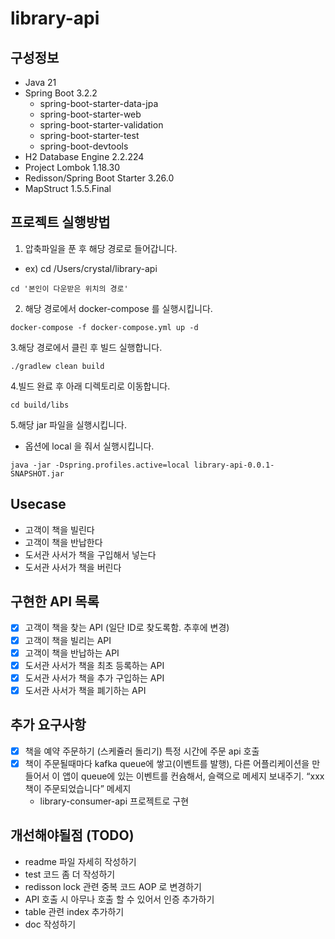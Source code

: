 # library-api

## 구성정보
- Java 21
- Spring Boot 3.2.2
    - spring-boot-starter-data-jpa
    - spring-boot-starter-web
    - spring-boot-starter-validation
    - spring-boot-starter-test
    - spring-boot-devtools
- H2 Database Engine 2.2.224
- Project Lombok 1.18.30
- Redisson/Spring Boot Starter 3.26.0
- MapStruct 1.5.5.Final

## 프로젝트 실행방법
1. 압축파일을 푼 후 해당 경로로 들어갑니다.
- ex) cd /Users/crystal/library-api
~~~shell
cd '본인이 다운받은 위치의 경로'
~~~
2. 해당 경로에서 docker-compose 를 실행시킵니다.
~~~shell
docker-compose -f docker-compose.yml up -d
~~~
3.해당 경로에서 클린 후 빌드 실행합니다.
~~~shell
./gradlew clean build
~~~
4.빌드 완료 후 아래 디렉토리로 이동합니다.
~~~shell
cd build/libs
~~~
5.해당 jar 파일을 실행시킵니다.
- 옵션에 local 을 줘서 실행시킵니다.
~~~
java -jar -Dspring.profiles.active=local library-api-0.0.1-SNAPSHOT.jar
~~~

## Usecase
- 고객이 책을 빌린다
- 고객이 책을 반납한다
- 도서관 사서가 책을 구입해서 넣는다
- 도서관 사서가 책을 버린다

## 구현한 API 목록
- [X] 고객이 책을 찾는 API (일단 ID로 찾도록함. 추후에 변경)
- [X] 고객이 책을 빌리는 API
- [X] 고객이 책을 반납하는 API
- [X] 도서관 사서가 책을 최초 등록하는 API
- [X] 도서관 사서가 책을 추가 구입하는 API
- [X] 도서관 사서가 책을 폐기하는 API

## 추가 요구사항
- [X] 책을 예약 주문하기 (스케쥴러 돌리기) 특정 시간에 주문 api 호출
- [X] 책이 주문될때마다 kafka queue에 쌓고(이벤트를 발행), 다른 어플리케이션을 만들어서 이 앱이 queue에 있는 이벤트를 컨슘해서, 슬랙으로 메세지 보내주기. “xxx 책이 주문되었습니다” 메세지
  - library-consumer-api 프로젝트로 구현



## 개선해야될점 (TODO)
- readme 파일 자세히 작성하기
- test 코드 좀 더 작성하기
- redisson lock 관련 중복 코드 AOP 로 변경하기
- API 호출 시 아무나 호출 할 수 있어서 인증 추가하기
- table 관련 index 추가하기
- doc 작성하기
